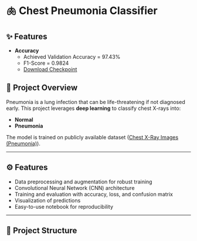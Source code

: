 # 🫁 Chest Pneumonia Classifier

## ✨ Features
- **Accuracy**
  - Achieved Validation Accuracy = 97.43%
  - F1-Score = 0.9824 
  - [Download Checkpoint](https://1024terabox.com/s/1cH2LXa_22BvCWUMaVQJiWw)
  
## 📌 Project Overview
Pneumonia is a lung infection that can be life-threatening if not diagnosed early. This project leverages **deep learning** to classify chest X-rays into:
- **Normal**
- **Pneumonia**

The model is trained on publicly available dataset ([Chest X-Ray Images (Pneumonia)](https://www.kaggle.com/datasets/paultimothymooney/chest-xray-pneumonia)).

---

## ⚙️ Features
- Data preprocessing and augmentation for robust training  
- Convolutional Neural Network (CNN) architecture  
- Training and evaluation with accuracy, loss, and confusion matrix  
- Visualization of predictions  
- Easy-to-use notebook for reproducibility  

---

## 📂 Project Structure
